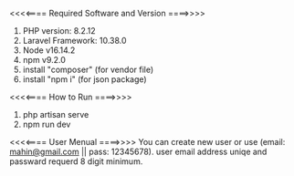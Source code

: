 <<<<==== Required Software and Version ====>>>> 
1. PHP version: 8.2.12
2. Laravel Framework: 10.38.0
3. Node v16.14.2
4. npm v9.2.0
5. install "composer" (for vendor file)
6. install "npm i" (for json package) 

<<<<==== How to Run ====>>>> 
1. php artisan serve
2. npm run dev

<<<<==== User Menual ====>>>> 
You can create new user or use (email: mahin@gmail.com || pass: 12345678).
user email address uniqe and passward requerd 8 digit minimum.
